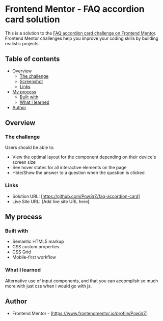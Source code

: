 # Frontend Mentor - FAQ accordion card solution

This is a solution to the [FAQ accordion card challenge on Frontend Mentor](https://www.frontendmentor.io/challenges/faq-accordion-card-XlyjD0Oam). Frontend Mentor challenges help you improve your coding skills by building realistic projects. 

## Table of contents

- [Overview](#overview)
  - [The challenge](#the-challenge)
  - [Screenshot](#screenshot)
  - [Links](#links)
- [My process](#my-process)
  - [Built with](#built-with)
  - [What I learned](#what-i-learned)
- [Author](#author)


## Overview

### The challenge

Users should be able to:

- View the optimal layout for the component depending on their device's screen size
- See hover states for all interactive elements on the page
- Hide/Show the answer to a question when the question is clicked


### Links

- Solution URL: [https://github.com/Pow3rZ/faq-accordion-card]
- Live Site URL: [Add live site URL here]

## My process

### Built with

- Semantic HTML5 markup
- CSS custom properties
- CSS Grid
- Mobile-first workflow

### What I learned

Alternative use of input components, and that you can accomplish so much more with just css when i would go with js.

## Author

- Frontend Mentor - [https://www.frontendmentor.io/profile/Pow3rZ]

